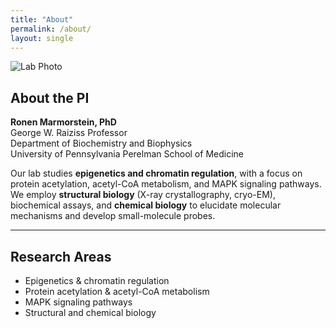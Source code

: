 ```yaml
---
title: "About"
permalink: /about/
layout: single
---
```


![Lab Photo](/images/lab_photo.jpg)

## About the PI
**Ronen Marmorstein, PhD**  
George W. Raiziss Professor  
Department of Biochemistry and Biophysics  
University of Pennsylvania Perelman School of Medicine

Our lab studies **epigenetics and chromatin regulation**, with a focus on 
protein acetylation, acetyl-CoA metabolism, and MAPK signaling pathways.  
We employ **structural biology** (X-ray crystallography, cryo-EM), biochemical 
assays, and **chemical biology** to elucidate molecular mechanisms and 
develop small-molecule probes.

---

## Research Areas
- Epigenetics & chromatin regulation
- Protein acetylation & acetyl-CoA metabolism
- MAPK signaling pathways
- Structural and chemical biology
